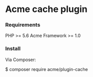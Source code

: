 # Acme cache plugin

### Requirements
PHP >= 5.6
Acme Framework >= 1.0

### Install
Via Composer:

$ composer require acme/plugin-cache
